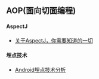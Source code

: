 ## AOP(面向切面编程)

#### AspectJ
* [关于AspectJ，你需要知道的一切](http://linbinghe.com/2017/65db25bc.html)


#### 埋点技术
* [Android埋点技术分析](http://unclechen.github.io/2017/12/18/Android埋点技术分析/)